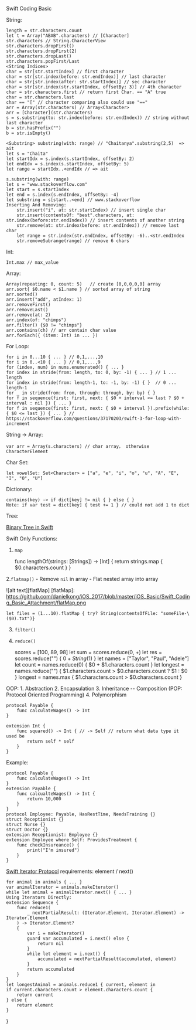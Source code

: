 Swift Coding Basic 

String:

	length = str.characters.count
    let t = Array("ABAB".characters) // [Character]
    str.characters // String.CharacterView
    str.characters.dropFirst()
    str.characters.dropFirst(2)
    str.characters.dropLast()
    str.characters.popFirst/Last
	<String Indices>
	char = str[str.startIndex] // first character
	char = str[str.index(before: str.endIndex)] // last character
	char = str[str.index(after: str.startIndex)] // sec character
	char = str[str.index(str.startIndex, offsetBy: 3)] // 4th character
    char = str.characters.first // return first Char. == "A" true
    char = str.characters.last 
    char == "[" // character comparing also could use "=="
    arr = Array(str.characters) // Array<Character>
    arr = [Character](str.characters)
    s = s.substring(to: str.index(before: str.endIndex)) // string without last character
    b = str.hasPrefix("")
    b = str.isEmpty()

    <Substring> substring(with: range) // "Chaitanya".substring(2,5)  => ait
    let s = "Chaita"
    let startIdx = s.index(s.startIndex, offsetBy: 2)
    let endIdx = s.index(s.startIndex, offsetBy: 5)
    let range = startIdx..<endIdx // => ait

    s.substring(with: range)
    let s = "www.stackoverflow.com"
    let start = s.startIndex
    let end = s.index(s.endIndex, offsetBy: -4)
    let substring = s[start..<end] // www.stackoverflow
    Inserting And Removing:
        str.insert("i", at: str.startIndex) // insert single char
        str.insert(contentsOf: "best".characters, at: str.index(before:str.endIndex)) // insert contents of another string
        str.remove(at: str.index(before: str.endIndex)) // remove last char
        let range = str.index(str.endIndex, offsetBy: -6)..<str.endIndex
        str.removeSubrange(range) // remove 6 chars

Int:

    Int.max // max_value

Array:

    Array(repeating: 0, count: 5)   // create [0,0,0,0,0] array
    arr.sort{ $0.name < $1.name } // sorted array of string 
    arr.sorted()
    arr.insert("add", atIndex: 1)
    arr.removeFirst()
    arr.removeLast()
    arr.remove(at: 2)
    arr.index(of: "chimps")
    arr.filter() {$0 != "chimps"}
    arr.contains(ch) // arr contain char value
    arr.forEach({ (item: Int) in ... })

For Loop:

    for i in 0...10 { ... } // 0,1,...,10
    for i in 0..<10 { ... } // 0,1,...,9
    for (index, num) in nums.enumerated() { ... }
    for index in stride(from: length, to: 0, by: -1) { ... } // 1 ... length
    for index in stride(from: length-1, to: -1, by: -1) { }  // 0 ... length-1
    for _ in stride(from: from, through: through, by: by) { }
    for f in sequence(first: first, next: { $0 + interval <= last ? $0 + interval : nil }) { ... }
    for f in sequence(first: first, next: { $0 + interval }).prefix(while: { $0 <= last }) { ... } //  https://stackoverflow.com/questions/37170203/swift-3-for-loop-with-increment



String -> Array:
    
    var arr = Array(s.characters) // char array， otherwise CharacterElement


Char Set: 

    let vowelSet: Set<Character> = ["a", "e", "i", "o", "u", "A", "E", "I", "O", "U"]

Dictionary:

    contains(key) -> if dict[key] != nil { } else { }
    Note: if var test = dict[key] { test += 1 } // could not add 1 to dict

Tree:

[Binary Tree in Swift](http://lincode.github.io/LeetCode-Binary-Tree)

Swift Only Functions:
1. `map`

    func lengthOf(strings: [Strings]) -> [Int] {
        return strings.map { $0.characters.count }
    } 

2.`flatmap()`
    - Remove `nil` in array
    - Flat nested array into array

![alt text][flatMap]
[flatMap]: https://github.com/danielkong/iOS_2017/blob/master/iOS_Basic/Swift_Coding_Basic_Attachment/flatMap.png

    let files = (1...10).flatMap { try? String(contentsOfFile: "someFile-\($0).txt")}

3. `filter()`
4. `reduce()`
    
    scores = [100, 89, 98]
    let sum = scores.reduce(0, +)
    let res = scores.reduce("") { $0 + String($1) }
    let names = ["Taylor", "Paul", "Adele"]
    let count = names.reduce(0) { $0 + $1.characters.count }
    let longest = names.reduce("") { $1.characters.count > $0.characters.count ? $1 : $0 }
    longest = names.max { $1.characters.count > $0.characters.count }

OOP:
    1. Abstraction
    2. Encapsulation
    3. Inheritance -- Composition (POP: Protocol Oriented Programming)
    4. Polymorphism

    protocol Payable {
        func calculateWages() -> Int
    }

    extension Int {
        func squared() -> Int { // -> Self // return what data type it used be
            return self * self
        }
    }

Example:
    
    protocol Payable {
        func calculateWages() -> Int
    }
    extension Payable {
        func calcualteWages() -> Int {
            return 10,000
        }
    }
    protocol Employee: Payable, HasRestTime, NeedsTraining {}
    struct Receptionist {}
    struct Nurse {}
    struct Doctor {}
    extension Receptionist: Employee {}
    extension Employee where Self: ProvidesTreatment {
        func checkInsureance() {
            print("I'm insured")
        }
    }

[Swift Iterator Protocol](https://developer.apple.com/reference/swift/iteratorprotocol)
    requirements: element / next()

    for animal in animals { ... }
    var animalIterator = animals.makeIterator()
    while let animal = animalIterator.next() { ... }
    Using Iterators Directly:
    extension Sequence {
        func reduce1(
            _ nextPartialResult: (Iterator.Element, Iterator.Element) -> Iterator.Element
        ) -> Iterator.Element?
        {
            var i = makeIterator()
            guard var accumulated = i.next() else {
                return nil
            }
            while let element = i.next() {
                accumulated = nextPartialResult(accumulated, element)
            }
            return accumulated
        }
    }
    let longestAnimal = animals.reduce1 { current, element in
    if current.characters.count > element.characters.count {
        return current
    } else {
        return element
    }
}


